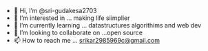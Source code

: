 - 👋 Hi, I’m @sri-gudakesa2703
- 👀 I’m interested in ... making life siimplier
- 🌱 I’m currently learning ... datastructures algorithims and web dev 
- 💞️ I’m looking to collaborate on ...open source
- 📫 How to reach me ... srikar2985969c@gmail.com

<!---
sri-gudakesa2703/sri-gudakesa2703 is a ✨ special ✨ repository because its `README.md` (this file) appears on your GitHub profile.
You can click the Preview link to take a look at your changes.
--->
